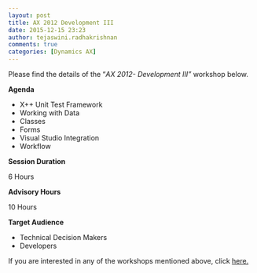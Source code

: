 ```yaml
---
layout: post
title: AX 2012 Development III
date: 2015-12-15 23:23
author: tejaswini.radhakrishnan
comments: true
categories: [Dynamics AX]
---
```

Please find the details of the “<em>AX 2012</em><em>- Development III”</em> workshop below.

<strong>Agenda</strong>
<ul>
	<li>X++ Unit Test Framework</li>
	<li>Working with Data</li>
	<li>Classes</li>
	<li>Forms</li>
	<li>Visual Studio Integration</li>
	<li>Workflow</li>
</ul>
<strong>Session Duration</strong>

6 Hours

<strong>Advisory Hours</strong>

10 Hours

<strong>Target Audience</strong>
<ul>
	<li>Technical Decision Makers</li>
	<li>Developers</li>
</ul>
If you are interested in any of the workshops mentioned above, click <a href="mailto:blog_ptsdynamics@microsoft.com?Subject=Dynamics%20AX%20Workshops%20-%20Registration&amp;Body=PLEASE%20FILL%20IN%20THE%20FOLLOWING%20DETAILS%0A%0AName%3A%0ACompany%20Name%3A%0APartner%20ID%3A%0AContact%20number%3A%0AEmail%20ID%3A%0AProducts%20interested%20in%3A%0ASessions%20interested%20in%3A">here.</a>
